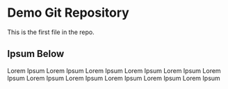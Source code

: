# Demo Git Repository

This is the first file in the repo.

## Ipsum Below

Lorem Ipsum Lorem Ipsum Lorem Ipsum Lorem Ipsum Lorem Ipsum Lorem Ipsum Lorem Ipsum Lorem Ipsum Lorem Ipsum Lorem Ipsum Lorem Ipsum 